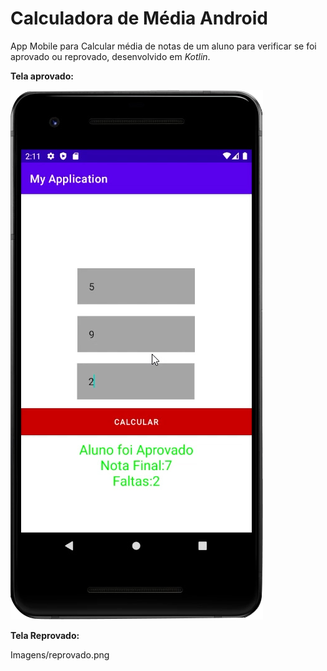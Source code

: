 # Calculadora de Média Android 
App Mobile para Calcular média de notas de um aluno para verificar se foi aprovado ou reprovado, desenvolvido em *Kotlin*.



**Tela aprovado:**

![](Imagens/aprovado.png)



**Tela Reprovado:**

Imagens/reprovado.png
